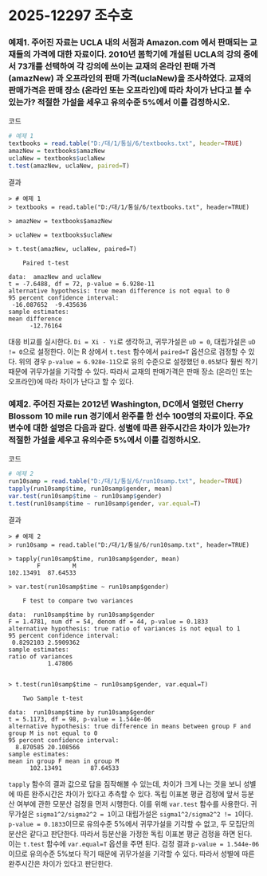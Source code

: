 # 2025-12297 조수호
### 예제1. 주어진 자료는 UCLA 내의 서점과 Amazon.com 에서 판매되는 교재들의 가격에 대한 자료이다. 2010년 봄학기에 개설된 UCLA의 강의 중에서 73개를 선택하여 각 강의에 쓰이는 교재의 온라인 판매 가격(amazNew) 과 오프라인의 판매 가격(uclaNew)을 조사하였다. 교재의 판매가격은 판매 장소 (온라인 또는 오프라인)에 따라 차이가 난다고 볼 수 있는가? 적절한 가설을 세우고 유의수준 5%에서 이를 검정하시오.

코드
```R
# 예제 1
textbooks = read.table("D:/대/1/통실/6/textbooks.txt", header=TRUE)
amazNew = textbooks$amazNew
uclaNew = textbooks$uclaNew
t.test(amazNew, uclaNew, paired=T)
```

결과
```
> # 예제 1
> textbooks = read.table("D:/대/1/통실/6/textbooks.txt", header=TRUE)

> amazNew = textbooks$amazNew

> uclaNew = textbooks$uclaNew

> t.test(amazNew, uclaNew, paired=T)

	Paired t-test

data:  amazNew and uclaNew
t = -7.6488, df = 72, p-value = 6.928e-11
alternative hypothesis: true mean difference is not equal to 0
95 percent confidence interval:
 -16.087652  -9.435636
sample estimates:
mean difference 
      -12.76164
```

대응 비교를 실시한다. `Di = Xi - Yi`로 생각하고, 귀무가설은 `uD = 0`, 대립가설은 `uD != 0`으로 설정한다. 이는 R 상에서 `t.test` 함수에서 `paired=T` 옵션으로 검정할 수 있다. 위의 경우  `p-value = 6.928e-11`으로 유의 수준으로 설정했던 `0.05`보다 훨씬 작기 때문에 귀무가설을 기각할 수 있다. 따라서 교재의 판매가격은 판매 장소 (온라인 또는 오프라인)에 따라 차이가 난다고 할 수 있다.

### 예제2. 주어진 자료는 2012년 Washington, DC에서 열렸던 Cherry Blossom 10 mile run 경기에서 완주를 한 선수 100명의 자료이다. 주요 변수에 대한 설명은 다음과 같다. 성별에 따른 완주시간은 차이가 있는가? 적절한 가설을 세우고 유의수준 5%에서 이를 검정하시오.

코드
```R
# 예제 2
run10samp = read.table("D:/대/1/통실/6/run10samp.txt", header=TRUE)
tapply(run10samp$time, run10samp$gender, mean)
var.test(run10samp$time ~ run10samp$gender)
t.test(run10samp$time ~ run10samp$gender, var.equal=T)
```

결과
```
> # 예제 2
> run10samp = read.table("D:/대/1/통실/6/run10samp.txt", header=TRUE)

> tapply(run10samp$time, run10samp$gender, mean)
        F         M 
102.13491  87.64533 

> var.test(run10samp$time ~ run10samp$gender)

	F test to compare two variances

data:  run10samp$time by run10samp$gender
F = 1.4781, num df = 54, denom df = 44, p-value = 0.1833
alternative hypothesis: true ratio of variances is not equal to 1
95 percent confidence interval:
 0.8292103 2.5909362
sample estimates:
ratio of variances 
           1.47806 


> t.test(run10samp$time ~ run10samp$gender, var.equal=T)

	Two Sample t-test

data:  run10samp$time by run10samp$gender
t = 5.1173, df = 98, p-value = 1.544e-06
alternative hypothesis: true difference in means between group F and group M is not equal to 0
95 percent confidence interval:
  8.870585 20.108566
sample estimates:
mean in group F mean in group M 
      102.13491        87.64533
```

`tapply` 함수의 결과 값으로 답을 짐작해볼 수 있는데, 차이가 크게 나는 것을 보니 성별에 따른 완주시간은 차이가 있다고 추측할 수 있다.
독립 이표본 평균 검정에 앞서 등분산 여부에 관한 모분산 검정을 먼저 시행한다. 이를 위해 `var.test` 함수를 사용한다. 귀무가설은 `sigma1^2/sigma2^2 = 1`이고 대립가설은  `sigma1^2/sigma2^2 != 1`이다. `p-value = 0.1833`이므로 유의수준 5%에서 귀무가설을 기각할 수 없고, 두 모집단의 분산은 같다고 판단한다.
따라서 등분산을 가정한 독립 이표본 평균 검정을 하면 된다. 이는 `t.test` 함수에 `var.equal=T` 옵션을 주면 된다. 검정 결과 `p-value = 1.544e-06`이므로 유의수준 5%보다 작기 때문에 귀무가설을 기각할 수 있다. 따라서 성별에 따른 완주시간은 차이가 있다고 판단한다.
